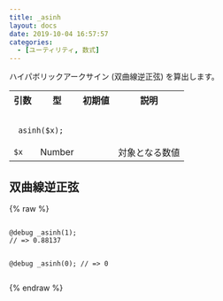 ```yaml
---
title: _asinh
layout: docs
date: 2019-10-04 16:57:57
categories:
  - [ユーティリティ, 数式]
---
```


ハイパボリックアークサイン (双曲線逆正弦) を算出します。

<table>
  <tr>
    <th>引数</th>
    <th>型</th>
    <th>初期値</th>
    <th>説明</th>
  </tr>
  <tr>
    <td colspan="4">
      <pre class="language-scss"><code>
_asinh($x);
</code></pre>
    </td>
  </tr>
  <tr>
    <td><code>$x</code></td>
    <td>Number</td>
    <td></td>
    <td>対象となる数値</td>
  </tr>
</table>

## 双曲線逆正弦

<div class="c demo">
  <div class="code">
    {% raw %}
      <pre class="language-scss"><code>
@debug _asinh(1);
// => 0.88137

@debug _asinh(0);
// => 0
</code></pre>
    {% endraw %}
  </div>
</div>